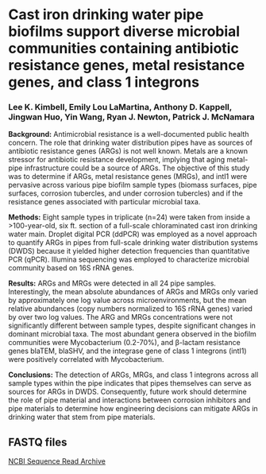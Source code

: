 # Cast iron drinking water pipe biofilms support diverse microbial communities containing antibiotic resistance genes, metal resistance genes, and class 1 integrons
### Lee K. Kimbell, Emily Lou LaMartina, Anthony D. Kappell, Jingwan Huo, Yin Wang, Ryan J. Newton, Patrick J. McNamara

<b>Background:</b> Antimicrobial resistance is a well-documented public health concern. The role that drinking water distribution pipes have as sources of antibiotic resistance genes (ARGs) is not well known. Metals are a known stressor for antibiotic resistance development, implying that aging metal-pipe infrastructure could be a source of ARGs. The objective of this study was to determine if ARGs, metal resistance genes (MRGs), and intI1 were pervasive across various pipe biofilm sample types (biomass surfaces, pipe surfaces, corrosion tubercles, and under corrosion tubercles) and if the resistance genes associated with particular microbial taxa. 

<b>Methods:</b> Eight sample types in triplicate (n=24) were taken from inside a >100-year-old, six ft. section of a full-scale chloraminated cast iron drinking water main. Droplet digital PCR (ddPCR) was employed as a novel approach to quantify ARGs in pipes from full-scale drinking water distribution systems (DWDS) because it yielded higher detection frequencies than quantitative PCR (qPCR). Illumina sequencing was employed to characterize microbial community based on 16S rRNA genes. 

<b>Results:</b> ARGs and MRGs were detected in all 24 pipe samples. Interestingly, the mean absolute abundances of ARGs and MRGs only varied by approximately one log value across microenvironments, but the mean relative abundances (copy numbers normalized to 16S rRNA genes) varied by over two log values. The ARG and MRGs concentrations were not significantly different between sample types, despite significant changes in dominant microbial taxa. The most abundant genera observed in the biofilm communities were Mycobacterium (0.2-70%), and β-lactam resistance genes blaTEM, blaSHV, and the integrase gene of class 1 integrons (intI1) were positively correlated with Mycobacterium. 

<b>Conclusions:</b> The detection of ARGs, MRGs, and class 1 integrons across all sample types within the pipe indicates that pipes themselves can serve as sources for ARGs in DWDS. Consequently, future work should determine the role of pipe material and interactions between corrosion inhibitors and pipe materials to determine how engineering decisions can mitigate ARGs in drinking water that stem from pipe materials. 


## FASTQ files
[NCBI Sequence Read Archive](https://www.ncbi.nlm.nih.gov/bioproject/PRJNA692495)
